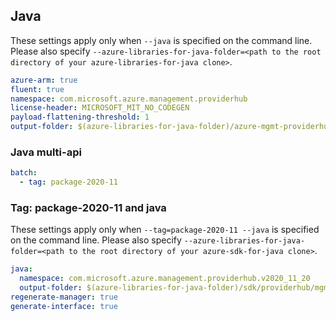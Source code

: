 ## Java

These settings apply only when `--java` is specified on the command line.
Please also specify `--azure-libraries-for-java-folder=<path to the root directory of your azure-libraries-for-java clone>`.

``` yaml $(java)
azure-arm: true
fluent: true
namespace: com.microsoft.azure.management.providerhub
license-header: MICROSOFT_MIT_NO_CODEGEN
payload-flattening-threshold: 1
output-folder: $(azure-libraries-for-java-folder)/azure-mgmt-providerhub
```

### Java multi-api

``` yaml $(java) && $(multiapi)
batch:
  - tag: package-2020-11
```

### Tag: package-2020-11 and java

These settings apply only when `--tag=package-2020-11 --java` is specified on the command line.
Please also specify `--azure-libraries-for-java-folder=<path to the root directory of your azure-sdk-for-java clone>`.

``` yaml $(tag) == 'package-2020-11' && $(java) && $(multiapi)
java:
  namespace: com.microsoft.azure.management.providerhub.v2020_11_20
  output-folder: $(azure-libraries-for-java-folder)/sdk/providerhub/mgmt-v2020_11_20
regenerate-manager: true
generate-interface: true
```
